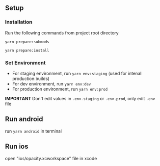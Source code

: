 ## Setup

### Installation
Run the following commands from project root directory

`yarn prepare:submods`

`yarn prepare:install`

### Set Environment
- For staging environment, run `yarn env:staging` (used for intenal production builds)
- For dev environment, run `yarn env:dev`
- For production environment, run `yarn env:prod`

__IMPORTANT__ Don't edit values in `.env.staging` or `.env.prod`, only edit `.env` file

## Run android
run `yarn android` in terminal

## Run ios
open "ios/opacity.xcworkspace" file in xcode
